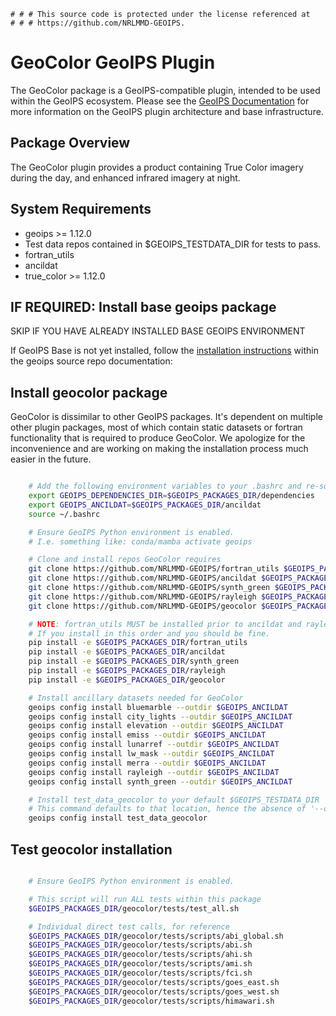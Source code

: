     # # # This source code is protected under the license referenced at
    # # # https://github.com/NRLMMD-GEOIPS.

GeoColor GeoIPS Plugin
======================

The GeoColor package is a GeoIPS-compatible plugin, intended to be used within
the GeoIPS ecosystem.  Please see the
[GeoIPS Documentation](https://github.com/NRLMMD-GEOIPS/geoips#readme) for
more information on the GeoIPS plugin architecture and base infrastructure.

Package Overview
-----------------

The GeoColor plugin provides a product containing True Color imagery during
the day, and enhanced infrared imagery at night.

System Requirements
---------------------

* geoips >= 1.12.0
* Test data repos contained in $GEOIPS_TESTDATA_DIR for tests to pass.
* fortran_utils
* ancildat
* true_color >= 1.12.0

IF REQUIRED: Install base geoips package
------------------------------------------------------------
SKIP IF YOU HAVE ALREADY INSTALLED BASE GEOIPS ENVIRONMENT

If GeoIPS Base is not yet installed, follow the
[installation instructions](https://github.com/NRLMMD-GEOIPS/geoips#installation)
within the geoips source repo documentation:

Install geocolor package
------------------------
GeoColor is dissimilar to other GeoIPS packages. It's dependent on multiple other plugin
packages, most of which contain static datasets or fortran functionality that is
required to produce GeoColor. We apologize for the inconvenience and are working on
making the installation process much easier in the future.

```bash

    # Add the following environment variables to your .bashrc and re-source it afterwards
    export GEOIPS_DEPENDENCIES_DIR=$GEOIPS_PACKAGES_DIR/dependencies
    export GEOIPS_ANCILDAT=$GEOIPS_PACKAGES_DIR/ancildat
    source ~/.bashrc

    # Ensure GeoIPS Python environment is enabled.
    # I.e. something like: conda/mamba activate geoips

    # Clone and install repos GeoColor requires
    git clone https://github.com/NRLMMD-GEOIPS/fortran_utils $GEOIPS_PACKAGES_DIR/fortran_utils
    git clone https://github.com/NRLMMD-GEOIPS/ancildat $GEOIPS_PACKAGES_DIR/ancildat
    git clone https://github.com/NRLMMD-GEOIPS/synth_green $GEOIPS_PACKAGES_DIR/synth_green
    git clone https://github.com/NRLMMD-GEOIPS/rayleigh $GEOIPS_PACKAGES_DIR/rayleigh
    git clone https://github.com/NRLMMD-GEOIPS/geocolor $GEOIPS_PACKAGES_DIR/geocolor

    # NOTE: fortran_utils MUST be installed prior to ancildat and rayleigh.
    # If you install in this order and you should be fine.
    pip install -e $GEOIPS_PACKAGES_DIR/fortran_utils
    pip install -e $GEOIPS_PACKAGES_DIR/ancildat
    pip install -e $GEOIPS_PACKAGES_DIR/synth_green
    pip install -e $GEOIPS_PACKAGES_DIR/rayleigh
    pip install -e $GEOIPS_PACKAGES_DIR/geocolor

    # Install ancillary datasets needed for GeoColor
    geoips config install bluemarble --outdir $GEOIPS_ANCILDAT
    geoips config install city_lights --outdir $GEOIPS_ANCILDAT
    geoips config install elevation --outdir $GEOIPS_ANCILDAT
    geoips config install emiss --outdir $GEOIPS_ANCILDAT
    geoips config install lunarref --outdir $GEOIPS_ANCILDAT
    geoips config install lw_mask --outdir $GEOIPS_ANCILDAT
    geoips config install merra --outdir $GEOIPS_ANCILDAT
    geoips config install rayleigh --outdir $GEOIPS_ANCILDAT
    geoips config install synth_green --outdir $GEOIPS_ANCILDAT

    # Install test_data_geocolor to your default $GEOIPS_TESTDATA_DIR
    # This command defaults to that location, hence the absence of '--outdir'
    geoips config install test_data_geocolor

```

Test geocolor installation
--------------------------
```bash

    # Ensure GeoIPS Python environment is enabled.

    # This script will run ALL tests within this package
    $GEOIPS_PACKAGES_DIR/geocolor/tests/test_all.sh

    # Individual direct test calls, for reference
    $GEOIPS_PACKAGES_DIR/geocolor/tests/scripts/abi_global.sh
    $GEOIPS_PACKAGES_DIR/geocolor/tests/scripts/abi.sh
    $GEOIPS_PACKAGES_DIR/geocolor/tests/scripts/ahi.sh
    $GEOIPS_PACKAGES_DIR/geocolor/tests/scripts/ami.sh
    $GEOIPS_PACKAGES_DIR/geocolor/tests/scripts/fci.sh
    $GEOIPS_PACKAGES_DIR/geocolor/tests/scripts/goes_east.sh
    $GEOIPS_PACKAGES_DIR/geocolor/tests/scripts/goes_west.sh
    $GEOIPS_PACKAGES_DIR/geocolor/tests/scripts/himawari.sh
```
